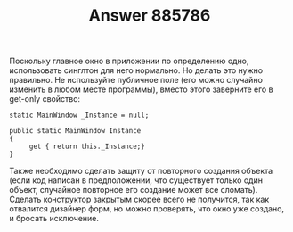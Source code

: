 ﻿---
title: "Answer 885786"
se.owner.user_id: 240512
se.owner.display_name: "MSDN.WhiteKnight"
se.owner.link: "https://ru.stackoverflow.com/users/240512/msdn-whiteknight"
se.answer_id: 885786
se.question_id: 885757
se.post_type: answer
se.score: 0
se.is_accepted: True
---
<p>Поскольку главное окно в приложении по определению одно, использовать синглтон для него нормально. Но делать это нужно правильно. Не используйте публичное поле (его можно случайно изменить в любом месте программы), вместо этого заверните его в get-only свойство:</p>

<pre><code>static MainWindow _Instance = null;

public static MainWindow Instance
{
     get { return this._Instance;}
}
</code></pre>

<p>Также необходимо сделать защиту от повторного создания объекта (если код написан в предположении, что существует только один объект, случайное повторное его создание может все сломать). Сделать конструктор закрытым скорее всего не получится, так как отвалится дизайнер форм, но можно проверять, что окно уже создано, и бросать исключение.</p>
